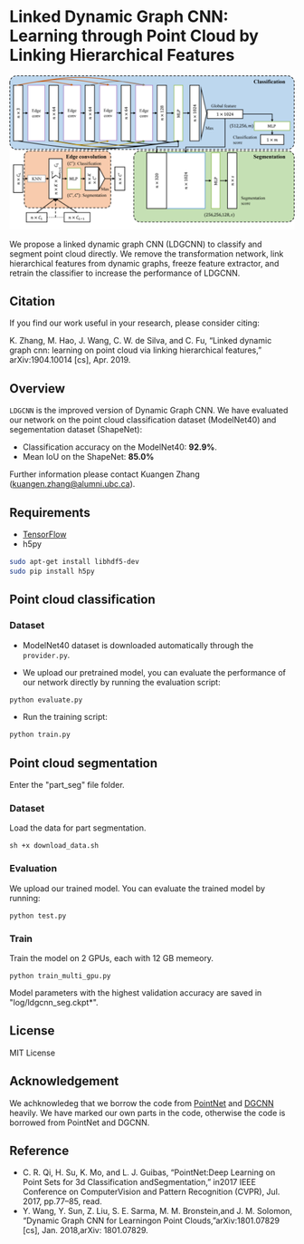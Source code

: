 ﻿# Linked Dynamic Graph CNN: Learning through Point Cloud by Linking Hierarchical Features

<img src='./LDGCNN_architecture.png' width=800>

We propose a linked dynamic graph CNN (LDGCNN) to classify and segment point cloud directly. We remove the transformation network, link hierarchical features from dynamic graphs, freeze feature extractor, and retrain the classifier to increase the performance of LDGCNN.

## Citation
If you find our work useful in your research, please consider citing:

K. Zhang, M. Hao, J. Wang, C. W. de Silva, and C. Fu, “Linked dynamic graph cnn: learning on point cloud via linking hierarchical features,” arXiv:1904.10014 [cs], Apr. 2019.

## Overview
`LDGCNN` is the improved version of Dynamic Graph CNN. We have evaluated our network on the point cloud classification dataset (ModelNet40) and segementation dataset (ShapeNet):

* Classification accuracy on the ModelNet40: **92.9%**.
* Mean IoU on the ShapeNet: **85.0%**

Further information please contact Kuangen Zhang (kuangen.zhang@alumni.ubc.ca).

## Requirements
* [TensorFlow](https://www.tensorflow.org/)
* h5py
```bash
sudo apt-get install libhdf5-dev
sudo pip install h5py
```

## Point cloud classification
### Dataset 

* ModelNet40 dataset is downloaded automatically through the `provider.py`.


* We upload our pretrained model, you can evaluate the performance of our network directly by running the evaluation script:
``` bash
python evaluate.py
```
* Run the training script:
``` bash
python train.py
```

## Point cloud segmentation

Enter the "part_seg" file folder.

### Dataset 
Load the data for part segmentation.
```
sh +x download_data.sh
```

### Evaluation
We upload our trained model. You can evaluate the trained model by running: 
```
python test.py
```

### Train
Train the model on 2 GPUs, each with 12 GB memeory. 
```
python train_multi_gpu.py
```
Model parameters with the highest validation accuracy are saved in "log/ldgcnn_seg.ckpt*".

## License
MIT License

## Acknowledgement
We achknowledeg that we borrow the code from [PointNet](https://github.com/charlesq34/pointnet) and [DGCNN](https://github.com/WangYueFt/dgcnn) heavily. We have marked our own parts in the code, otherwise the code is borrowed from PointNet and DGCNN.

## Reference
* C.  R.  Qi,  H.  Su,  K.  Mo,  and  L.  J.  Guibas,  “PointNet:Deep  Learning  on  Point  Sets  for  3d  Classification  andSegmentation,”  in2017  IEEE  Conference  on  ComputerVision  and  Pattern  Recognition  (CVPR),  Jul.  2017,  pp.77–85, read.
* Y. Wang, Y. Sun, Z. Liu, S. E. Sarma, M. M. Bronstein,and J. M. Solomon, “Dynamic Graph CNN for Learningon  Point  Clouds,”arXiv:1801.07829  [cs],  Jan.  2018,arXiv: 1801.07829.
